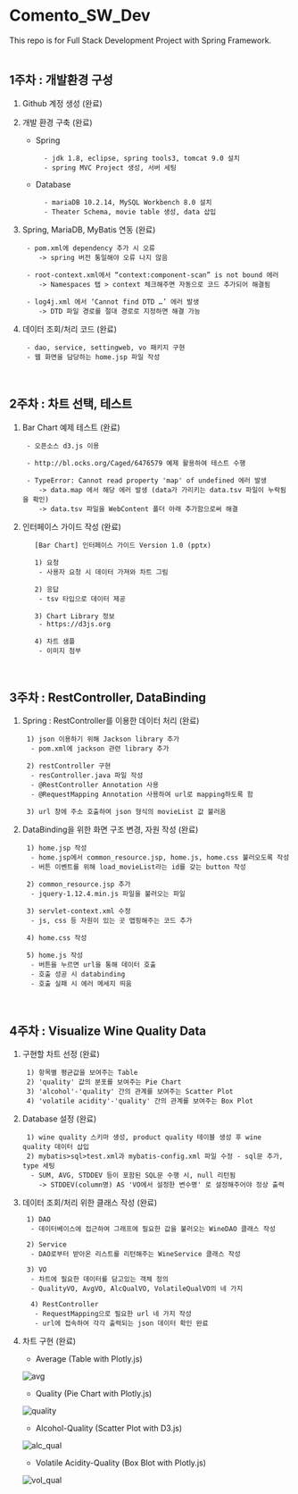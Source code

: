 # Comento_SW_Dev
This repo is for Full Stack Development Project with Spring Framework.
<br/><br/>


## 1주차 : 개발환경 구성

1. Github 계정 생성 (완료)

2. 개발 환경 구축 (완료)
	- Spring

			- jdk 1.8, eclipse, spring tools3, tomcat 9.0 설치
			- spring MVC Project 생성, 서버 세팅
	- Database

			- mariaDB 10.2.14, MySQL Workbench 8.0 설치
			- Theater Schema, movie table 생성, data 삽입
		
3. Spring, MariaDB, MyBatis 연동 (완료)

		- pom.xml에 dependency 추가 시 오류  
		   -> spring 버전 통일해야 오류 나지 않음
		  
		- root-context.xml에서 “context:component-scan” is not bound 에러  
		   -> Namespaces 탭 > context 체크해주면 자동으로 코드 추가되어 해결됨
		  
  		- log4j.xml 에서 ‘Cannot find DTD …’ 에러 발생  
		   -> DTD 파일 경로를 절대 경로로 지정하면 해결 가능
		
4. 데이터 조회/처리 코드 (완료)

  		- dao, service, settingweb, vo 패키지 구현
		- 웹 화면을 담당하는 home.jsp 파일 작성
		
<br/>

## 2주차 : 차트 선택, 테스트

1. Bar Chart 예제 테스트 (완료)
		
		- 오픈소스 d3.js 이용
		
		- http://bl.ocks.org/Caged/6476579 예제 활용하여 테스트 수행
		
		- TypeError: Cannot read property 'map' of undefined 에러 발생
		   -> data.map 에서 해당 에러 발생 (data가 가리키는 data.tsv 파일이 누락됨을 확인)
		   -> data.tsv 파일을 WebContent 폴더 아래 추가함으로써 해결
		  
2. 인터페이스 가이드 작성 (완료)

		  [Bar Chart] 인터페이스 가이드 Version 1.0 (pptx)
		  
		  1) 요청
		   - 사용자 요청 시 데이터 가져와 차트 그림
		   
		  2) 응답
		   - tsv 타입으로 데이터 제공
		   
		  3) Chart Library 정보
		   - https://d3js.org
		   
		  4) 차트 샘플
		   - 이미지 첨부
		   
		   
<br/>

## 3주차 : RestController, DataBinding

1. Spring : RestController를 이용한 데이터 처리 (완료)
		
		1) json 이용하기 위해 Jackson library 추가
		 - pom.xml에 jackson 관련 library 추가
		 
		2) restController 구현
		 - resController.java 파일 작성
		 - @RestController Annotation 사용
		 - @RequestMapping Annotation 사용하여 url로 mapping하도록 함
		 
		3) url 창에 주소 호출하여 json 형식의 movieList 값 불러옴

2. DataBinding을 위한 화면 구조 변경, 자원 작성 (완료)

		1) home.jsp 작성
		 - home.jsp에서 common_resource.jsp, home.js, home.css 불러오도록 작성
		 - 버튼 이벤트를 위해 load_movieList라는 id를 갖는 button 작성
		 
		2) common_resource.jsp 추가
		 - jquery-1.12.4.min.js 파일을 불러오는 파일
		 
		3) servlet-context.xml 수정
		 - js, css 등 자원이 있는 곳 맵핑해주는 코드 추가
		 
		4) home.css 작성
		
		5) home.js 작성
		 - 버튼을 누르면 url을 통해 데이터 호출
		 - 호출 성공 시 databinding
		 - 호출 실패 시 에러 메세지 띄움
		 
		 
<br/>

## 4주차 : Visualize Wine Quality Data


1. 구현할 차트 선정 (완료)
		
		1) 항목별 평균값을 보여주는 Table
		2) 'quality' 값의 분포를 보여주는 Pie Chart
		3) 'alcohol'-'quality' 간의 관계를 보여주는 Scatter Plot
		4) 'volatile acidity'-'quality' 간의 관계를 보여주는 Box Plot
		
		
2. Database 설정 (완료)

		1) wine quality 스키마 생성, product quality 테이블 생성 후 wine quality 데이터 삽입
		2) mybatis>sql>test.xml과 mybatis-config.xml 파일 수정 - sql문 추가, type 세팅
		 - SUM, AVG, STDDEV 등이 포함된 SQL문 수행 시, null 리턴됨
		   -> STDDEV(column명) AS 'VO에서 설정한 변수명' 로 설정해주어야 정상 출력
		

3. 데이터 조회/처리 위한 클래스 작성 (완료)
		
		1) DAO
		 - 데이터베이스에 접근하여 그래프에 필요한 값을 불러오는 WineDAO 클래스 작성
		 
		2) Service
		 - DAO로부터 받아온 리스트를 리턴해주는 WineService 클래스 작성
		 
		3) VO
		 - 차트에 필요한 데이터를 담고있는 객체 정의
		 - QualityVO, AvgVO, AlcQualVO, VolatileQualVO의 네 가지
		 
		 4) RestController
		  - RequestMapping으로 필요한 url 네 가지 작성
		  - url에 접속하여 각각 출력되는 json 데이터 확인 완료
		  

4. 차트 구현 (완료)
		
	* Average (Table with Plotly.js)
	
	![avg](https://user-images.githubusercontent.com/33477060/91560429-d1967c80-e974-11ea-814e-fd392a3c6dc1.PNG)
	
	* Quality (Pie Chart with Plotly.js)
	
	![quality](https://user-images.githubusercontent.com/33477060/91560981-bbd58700-e975-11ea-9523-6399ab399f75.PNG)
	
	* Alcohol-Quality (Scatter Plot with D3.js)
	
	![alc_qual](https://user-images.githubusercontent.com/33477060/91561001-c3952b80-e975-11ea-92e3-e1a7557b5ca2.PNG)
	
	* Volatile Acidity-Quality (Box Blot with Plotly.js)
	
	![vol_qual](https://user-images.githubusercontent.com/33477060/91560460-db1fe480-e974-11ea-8193-3287cd564a15.PNG)

